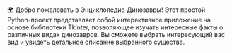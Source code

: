🌍 Добро пожаловать в Энциклопедио Динозавры!
Этот простой Python-проект представляет собой интерактивное приложение на основе библиотеки Tkinter, позволяющее изучать интересные факты о различных видах динозавров. Вы сможете выбрать интересующий вас вид и увидеть детальное описание выбранного существа.
